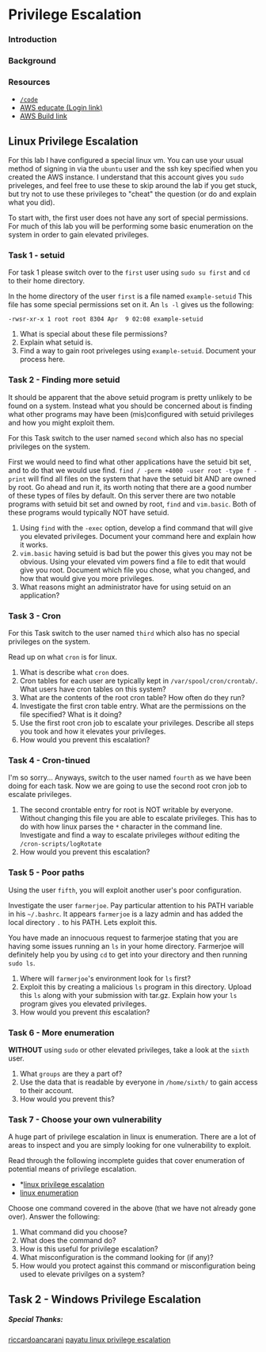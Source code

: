 # Privilege Escalation

### Introduction


### Background


### Resources
* [`/code`](../blob/master/code/)
* [AWS educate (Login link)](https://www.awseducate.com/signin/SiteLogin)
* [AWS Build link](https://console.aws.amazon.com/cloudformation/home?region=us-east-1#/stacks/new?stackName=CEG-4900Lab02&templateURL=https:%2F%2Fs3.amazonaws.com%2Fwsu-cecs-cf-templates%2Fceg4900lab1.yml)


## Linux Privilege Escalation
For this lab I have configured a special linux vm.  You can use your usual 
method of signing in via the `ubuntu` user and the ssh key specified when
you created the AWS instance.  I understand that this account gives you `sudo`
priveleges, and feel free to use these to skip around the lab if you get stuck,
but try not to use these privileges to "cheat" the question (or do and explain
what you did).

To start with, the first user does not have any sort of special permissions.
For much of this lab you will be performing some basic enumeration on the system
in order to gain elevated privileges.

### Task 1 - setuid
For task 1 please switch over to the `first` user using `sudo su first` and
`cd` to their home directory.

In the home directory of the user `first` is a file named `example-setuid`  This
file has some special permissions set on it.  An `ls -l` gives us the following:
```
-rwsr-xr-x 1 root root 8304 Apr  9 02:08 example-setuid
```
1. What is special about these file permissions?
2. Explain what setuid is.
3. Find a way to gain root priveleges using `example-setuid`.  Document your
   process here.

### Task 2 - Finding more setuid
It should be apparent that the above setuid program is pretty unlikely to be
found on a system.  Instead what you should be concerned about is finding what
other programs may have been (mis)configured with setuid privileges and how you
might exploit them.

For this Task switch to the user named `second` which also has no special
privileges on the system.

First we would need to find what other applications have the setuid bit set, and
to do that we would use find.
`find / -perm +4000 -user root -type f -print` will find all files on the system
that have the setuid bit AND are owned by root.  Go ahead and run it, its worth
noting that there are a good number of these types of files by default.  On this
server there are two notable programs with setuid bit set and owned by root,
`find` and `vim.basic`.  Both of these programs would typically NOT have setuid.

1. Using `find` with the `-exec` option, develop a find command that will give
   you elevated privileges.  Document your command here and explain how it
   works.
2. `vim.basic` having setuid is bad but the power this gives you may not be
   obvious.  Using your elevated vim powers find a file to edit that would give
   you root.  Document which file you chose, what you changed, and how that
   would give you more privileges.
3. What reasons might an administrator have for using setuid on an application?

### Task 3 - Cron
For this Task switch to the user named `third` which also has no special
privileges on the system.

Read up on what `cron` is for linux.

1. What is describe what `cron` does.
2. Cron tables for each user are typically kept in `/var/spool/cron/crontab/`.
   What users have cron tables on this system?
3. What are the contents of the root cron table?  How often do they run?
4. Investigate the first cron table entry.  What are the permissions on the 
   file specified?  What is it doing?
4. Use the first root cron job to escalate your privileges.  Describe all steps you
   took and how it elevates your privileges.
5. How would you prevent this escalation?

### Task 4 - Cron-tinued
I'm so sorry...  Anyways, switch to the user named `fourth` as we have been
doing for each task.  Now we are going to use the second root cron job to
escalate privileges.

1. The second crontable entry for root is NOT writable by everyone.  Without
   changing this file you are able to escalate privileges.  This has to do with
   how linux parses the `*` character in the command line.  Investigate and find
   a way to escalate privileges *without* editing the `/cron-scripts/logRotate`
2. How would you prevent this escalation?

### Task 5 - Poor paths
Using the user `fifth`, you will exploit another user's poor configuration.

Investigate the user `farmerjoe`.  Pay particular attention to his PATH
variable in his `~/.bashrc`.  It appears `farmerjoe` is a lazy admin and has
added the local directory `.` to his PATH.  Lets exploit this.

You have made an innocuous request to farmerjoe stating that you are having some
issues running an `ls` in your home directory.  Farmerjoe will definitely help
you by using `cd` to get into your directory and then running `sudo ls`.

1. Where will `farmerjoe`'s environment look for `ls` first?
2. Exploit this by creating a malicious `ls` program in this directory.  Upload
   this `ls` along with your submission with tar.gz.  Explain how your `ls`
   program gives you elevated privileges.
3. How would you prevent *this* escalation?

### Task 6 - More enumeration
**WITHOUT** using `sudo` or other elevated privileges, take a look at the
`sixth` user.

1. What `groups` are they a part of?
2. Use the data that is readable by everyone in `/home/sixth/` to gain access to
   their account.
3. How would you prevent this?

### Task 7 - Choose your own vulnerability
A huge part of privilege escalation in linux is enumeration.  There are a lot of
areas to inspect and you are simply looking for one vulnerability to exploit.  

Read through the following incomplete guides that cover enumeration of potential
means of privilege escalation.
* *[linux privilege escalation](https://blog.g0tmi1k.com/2011/08/basic-linux-privilege-escalation/)
* [linux enumeration](https://www.rebootuser.com/?p=1623)

Choose one command covered in the above (that we have not already gone over).
Answer the following:
1. What command did you choose?
2. What does the command do?
3. How is this useful for privilege escalation?
4. What misconfiguration is the command looking for (if any)?
5. How would you protect against this command or misconfiguration being used to
   elevate privilges on a system?


## Task 2 - Windows Privilege Escalation




##### Special Thanks:
[riccardoancarani](https://www.riccardoancarani.it/exploting-setuid-setgid-binaries/)
[payatu linux privilege escalation](https://payatu.com/guide-linux-privilege-escalation/)

